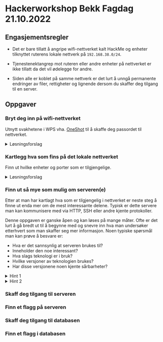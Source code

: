 # Hackerworkshop Bekk Fagdag 21.10.2022

## Engasjementsregler

- Det er bare tillatt å angripe wifi-nettverket kalt HackMe og enheter tilknyttet ruterens lokale nettverk på `192.168.38.0/24`.

- Tjenestenektangrep mot ruteren eller andre enheter på nettverket er ikke tillatt da det vil ødelegge for andre.

- Siden alle er koblet på samme nettverk er det lurt å unngå permanente endringer av filer, rettigheter og lignende dersom du skaffer deg tilgang til en server.

## Oppgaver

### Bryt deg inn på wifi-nettverket
Utnytt svakhetene i WPS vha. [OneShot](https://github.com/drygdryg/OneShot) til å skaffe deg passordet til nettverket.

<details><summary>Løsningsforslag</summary>
  
```
sudo python oneshot.py -i wlan0 --pixie-dust
```
Navnet på det trådløse grensesnittet finner du via iwconfig-kommandoen. OneShot vil liste ut nettverkene den finner med WPS aktivert. Velg nettverket kalt HackMe.
</details>

### Kartlegg hva som fins på det lokale nettverket
Finn ut hvilke enheter og porter som er tilgjengelige.

<details><summary>Løsningsforslag</summary>
  
```
sudo nmap -A 192.168.38.0-100
```

Nmap kan brukes til å scanne et nettverk etter tilgjengelige enheter og åpne porter.
</details>

### Finn ut så mye som mulig om serveren(e)
Etter at man har kartlagt hva som er tilgjengelig i nettverket er neste steg å finne ut enda mer om de mest interessante delene. Typisk er dette servere man kan kommunisere med via HTTP, SSH eller andre kjente protokoller. 

Denne oppgaven er ganske åpen og kan løses på mange måter. Ofte er det lurt å gå bredt ut til å begynne med og snevre inn hva man undersøker etterhvert som man skaffer seg mer informasjon. Noen typiske spørsmål man kan prøve å besvare er:
- Hva er det sannsynlig at serveren brukes til?
- Inneholder den noe interessant?
- Hva slags teknologi er i bruk?
- Hvilke versjoner av teknologien brukes?
- Har disse versjonene noen kjente sårbarheter?

<details><summary>Hint 1</summary>

- `gobuster` kan brukes til å kartlegge hva en webserver inneholder ved å gi den en liste med vanlige mappe- og filnavn. For å ikke overbelaste serveren er det fint om du bruker en relativt kort ordliste, f.eks. [denne](https://raw.githubusercontent.com/danielmiessler/SecLists/master/Discovery/Web-Content/common.txt). Et stort utvalg av diverse ordlister finner man [her](https://github.com/danielmiessler/SecLists).
  
  ```gobuster dir -u http://192.168.38.101:8000 -w common.txt```
- Hvilke filer som lastes og hvilke headere som returneres kan gi mye informasjon om hvilken teknologi som er i bruk. Wappalyzer er også en nyttig addon/extension man kan installere i nettleseren som lister opp den underliggende teknologien.

</details>

<details><summary>Hint 2</summary>

Kali har et verktøy som heter wpscan som kan gi deg mye informasjon om en Wordpress-server. Ev. kan man bruke en scanner i Metasploit. Tips til bruk av Metasploit finner du i neste oppgave.

</details>

### Skaff deg tilgang til serveren

### Finn et flagg på serveren

### Skaff deg tilgang til databasen

### Finn et flagg i databasen
